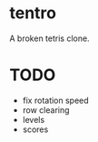 tentro
======

A broken tetris clone.


TODO
====
- fix rotation speed 
- row clearing
- levels
- scores
